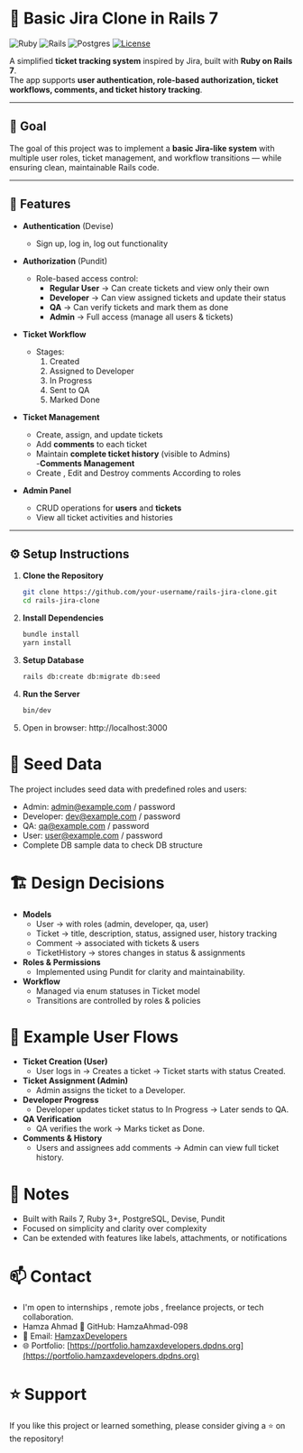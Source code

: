 # 📝 Basic Jira Clone in Rails 7

![Ruby](https://img.shields.io/badge/Ruby-3.1%2B-red?logo=ruby)
![Rails](https://img.shields.io/badge/Rails-7.0-red?logo=rubyonrails)
![Postgres](https://img.shields.io/badge/PostgreSQL-14-blue?logo=postgresql)
[![License](https://img.shields.io/badge/License-MIT-green)](LICENSE.md)

A simplified **ticket tracking system** inspired by Jira, built with **Ruby on Rails 7**.  
The app supports **user authentication, role-based authorization, ticket workflows, comments, and ticket history tracking**.  

---

## 🎯 Goal

The goal of this project was to implement a **basic Jira-like system** with multiple user roles, ticket management, and workflow transitions — while ensuring clean, maintainable Rails code.

---

## 🚀 Features

- **Authentication** (Devise)  
  - Sign up, log in, log out functionality  

- **Authorization** (Pundit)  
  - Role-based access control:
    - **Regular User** → Can create tickets and view only their own  
    - **Developer** → Can view assigned tickets and update their status  
    - **QA** → Can verify tickets and mark them as done  
    - **Admin** → Full access (manage all users & tickets)  

- **Ticket Workflow**  
  - Stages:  
    1. Created  
    2. Assigned to Developer  
    3. In Progress  
    4. Sent to QA  
    5. Marked Done  

- **Ticket Management**  
  - Create, assign, and update tickets  
  - Add **comments** to each ticket  
  - Maintain **complete ticket history** (visible to Admins)  
-**Comments Management**
  - Create , Edit and Destroy comments According to roles
- **Admin Panel**  
  - CRUD operations for **users** and **tickets**  
  - View all ticket activities and histories  

---

## ⚙️ Setup Instructions

1. **Clone the Repository**
   ```bash
   git clone https://github.com/your-username/rails-jira-clone.git
   cd rails-jira-clone
   ```
2. **Install Dependencies**
   ```bash
   bundle install 
   yarn install
   ```
3. **Setup Database**
   ```bash
   rails db:create db:migrate db:seed
   ```
4. **Run the Server**
   ```bash
   bin/dev
   ```
5. Open in browser: http://localhost:3000
   
# 🌱 Seed Data
  The project includes seed data with predefined roles and users:
  - Admin: admin@example.com / password
  - Developer: dev@example.com / password
  - QA: qa@example.com / password
  - User: user@example.com / password
  - Complete DB sample data to check DB structure
# 🏗️ Design Decisions
- **Models**
  - User → with roles (admin, developer, qa, user)
  - Ticket → title, description, status, assigned user, history tracking
  - Comment → associated with tickets & users
  - TicketHistory → stores changes in status & assignments
- **Roles & Permissions**
  - Implemented using Pundit for clarity and maintainability.
- **Workflow**
  - Managed via enum statuses in Ticket model
  - Transitions are controlled by roles & policies
# 🔄 Example User Flows
- **Ticket Creation (User)**
  - User logs in → Creates a ticket → Ticket starts with status Created.
- **Ticket Assignment (Admin)**
  - Admin assigns the ticket to a Developer.
- **Developer Progress**
  - Developer updates ticket status to In Progress → Later sends to QA.
- **QA Verification**
  - QA verifies the work → Marks ticket as Done.
- **Comments & History**
  - Users and assignees add comments → Admin can view full ticket history.
# 📌 Notes
- Built with Rails 7, Ruby 3+, PostgreSQL, Devise, Pundit
- Focused on simplicity and clarity over complexity
- Can be extended with features like labels, attachments, or notifications
# 📫 Contact
- I'm open to internships , remote jobs , freelance projects, or tech collaboration.
- Hamza Ahmad
🔗 GitHub: HamzaAhmad-098
- 📧 Email: [HamzaxDevelopers](mailto:hamzaxdevelopers1223@gmail.com)
- 🌐 Portfolio: [https://portfolio.hamzaxdevelopers.dpdns.org](https://portfolio.hamzaxdevelopers.dpdns.org) 

# ⭐️ Support
If you like this project or learned something, please consider giving a ⭐️ on the repository!
